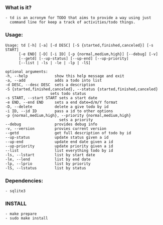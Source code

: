 ### What is it?
	- td is an acronym for TODO that aims to provide a way using just
	  command line for keep a track of activities/todo things.

### Usage:
	Usage: td [-h] [-a] [-d DESC] [-S {started,finished,canceled}] [-s START]
          [-e END] [-D] [-i ID] [-p {normal,medium,high}] [--debug] [-v]
          [--getd] [--up-status] [--up-end] [--up-priority]
          [--list | -ls | -le | -lp | -lS]

	optional arguments:
  	-h, --help            show this help message and exit
  	-a, --add             adds a todo into list
  	-d DESC, --desc DESC  sets a description
  	-S {started,finished,canceled}, --status {started,finished,canceled}
                        sets todo status
  	-s START, --start START sets a start date
  	-e END, --end END     sets a end date=d/m/Y format
  	-D, --delete          delete a give todo by id
  	-i ID, --id ID        pass a id to other options
  	-p {normal,medium,high}, --priority {normal,medium,high}
    	                    sets a priority
  	--debug               provides debug info
  	-v, --version         provies current version
  	--getd                get full description of todo by id
  	--up-status           update status given a id
  	--up-end              update end date given a id
  	--up-priority         update priority given a id
  	--list                list everything todo by id
  	-ls, --lstart         list by start date
  	-le, --lend           list by end date
  	-lp, --lprio          list by priority
  	-lS, --lstatus        list by status

### Dependencies:
	- sqlite3

### INSTALL
	- make prepare
	- sudo make install

